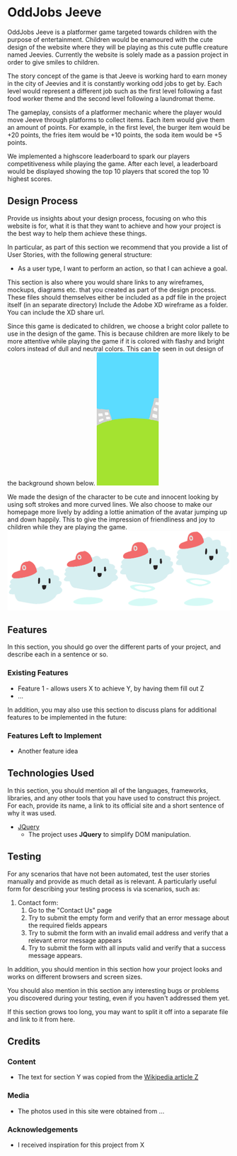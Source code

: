 # OddJobs Jeeve
OddJobs Jeeve is a platformer game targeted towards children with the purpose of entertainment. Children would be enamoured with the cute design of the website where they will be playing as this cute puffle creature named Jeevies. Currently the website is solely made as a passion project in order to give smiles to children. 

The story concept of the game is that Jeeve is working hard to earn money in the city of Jeevies and it is constantly working odd jobs to get by. Each level would represent a different job such as the first level following a fast food worker theme and the second level following a laundromat theme. 

The gameplay, consists of a platformer mechanic where the player would move Jeeve through platforms to collect items. Each item would give them an amount of points. For example, in the first level, the burger item would be +20 points, the fries item would be +10 points, the soda item would be +5 points.

We implemented a highscore leaderboard to spark our players competitiveness while playing the game. After each level, a leaderboard would be displayed showing the top 10 players that scored the top 10 highest scores.

## Design Process
 
Provide us insights about your design process, focusing on who this website is for, what it is that they want to achieve and how your project is the best way to help them achieve these things.

In particular, as part of this section we recommend that you provide a list of User Stories, with the following general structure:
- As a user type, I want to perform an action, so that I can achieve a goal.

This section is also where you would share links to any wireframes, mockups, diagrams etc. that you created as part of the design process. 
These files should themselves either be included as a pdf file in the project itself (in an separate directory)
Include the Adobe XD wireframe as a folder. You can include the XD share url. 

Since this game is dedicated to children, we choose a bright color pallete to use in the design of the game. This is because children are more likely to be more attentive while playing the game if it is colored with flashy and bright colors instead of dull and neutral colors. This can be seen in out design of the background shown below.
<img src="Design/Background/levelscreen.png" width="140px" height="300px">

We made the design of the character to be cute and innocent looking by using soft strokes and more curved lines. We also choose to make our homepage more lively by adding a lottie animation of the avatar jumping up and down happily. This to give the impression of friendliness and joy to children while they are playing the game.
<img src="Design/../img/avatar.png" style="width=10%; height=10%">

## Features

In this section, you should go over the different parts of your project, and describe each in a sentence or so.
 
### Existing Features
- Feature 1 - allows users X to achieve Y, by having them fill out Z
- ...

In addition, you may also use this section to discuss plans for additional features to be implemented in the future:

### Features Left to Implement
- Another feature idea

## Technologies Used

In this section, you should mention all of the languages, frameworks, libraries, and any other tools that you have used to construct this project. For each, provide its name, a link to its official site and a short sentence of why it was used.

- [JQuery](https://jquery.com)
    - The project uses **JQuery** to simplify DOM manipulation.


## Testing

For any scenarios that have not been automated, test the user stories manually and provide as much detail as is relevant. A particularly useful form for describing your testing process is via scenarios, such as:

1. Contact form:
    1. Go to the "Contact Us" page
    2. Try to submit the empty form and verify that an error message about the required fields appears
    3. Try to submit the form with an invalid email address and verify that a relevant error message appears
    4. Try to submit the form with all inputs valid and verify that a success message appears.

In addition, you should mention in this section how your project looks and works on different browsers and screen sizes.

You should also mention in this section any interesting bugs or problems you discovered during your testing, even if you haven't addressed them yet.

If this section grows too long, you may want to split it off into a separate file and link to it from here.

## Credits

### Content
- The text for section Y was copied from the [Wikipedia article Z](https://en.wikipedia.org/wiki/Z)

### Media
- The photos used in this site were obtained from ...

### Acknowledgements

- I received inspiration for this project from X
